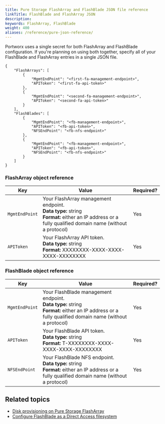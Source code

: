 ```yaml
---
title: Pure Storage FlashArray and FlashBlade JSON file reference
linkTitle: FlashBlade and FlashArray JSON
description: 
keywords: FlashArray, FlashBlade
weight: 400
aliases: /reference/pure-json-reference/
---
```


Portworx uses a single secret for both FlashArray and FlashBlade configuration. If you're planning on using both together, specify all of your FlashBlade and FlashArray entries in a single JSON file.  

```text
{
    "FlashArrays": [
        {
            "MgmtEndPoint": "<first-fa-management-endpoint>",
            "APIToken": "<first-fa-api-token>"
        },
        {
            "MgmtEndPoint": "<second-fa-management-endpoint>",
            "APIToken": "<second-fa-api-token>"
        }
    ],
    "FlashBlades": [
        {
            "MgmtEndPoint": "<fb-management-endpoint>",
            "APIToken": "<fb-api-token>",
            "NFSEndPoint": "<fb-nfs-endpoint>"
        },
        {
            "MgmtEndPoint": "<fb-management-endpoint>",
            "APIToken": "<fb-api-token>",
            "NFSEndPoint": "<fb-nfs-endpoint>"
        }
    ]
}
```

### FlashArray object reference

|**Key**|**Value**| **Required?** |
|----|----|----|
| `MgmtEndPoint` | Your FlashArray management endpoint.<br/>**Data type:** string<br/>**Format:** either an IP address or a fully qualified domain name (without a protocol) | Yes |
| `APIToken` | Your FlashArray API token.<br/>**Data type:** string<br/>**Format:** XXXXXXXX-XXXX-XXXX-XXXX-XXXXXXXX | Yes |

### FlashBlade object reference

|**Key**|**Value**| **Required?** |
|----|----|----|
| `MgmtEndPoint` | Your FlashBlade management endpoint.<br/>**Data type:** string<br/>**Format:** either an IP address or a fully qualified domain name (without a protocol) | Yes |
| `APIToken` | Your FlashBlade API token.<br/>**Data type:** string<br/>**Format:** T-XXXXXXXX-XXXX-XXXX-XXXX-XXXXXXXX | Yes |
| `NFSEndPoint` | Your FlashBlade NFS endpoint.<br/>**Data type:** string<br/>**Format:** either an IP address or a fully qualified domain name (without a protocol) |  Yes |

## Related topics

* [Disk provisioning on Pure Storage FlashArray](/cloud-references/auto-disk-provisioning/pure-flash-array/)
* [Configure FlashBlade as a Direct Access filesystem](/operations/operate-kubernetes/storage-operations/create-pvcs/pure-flashblade/)